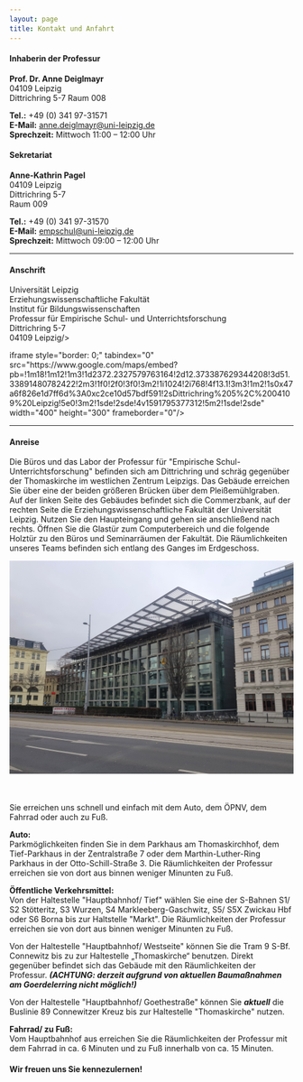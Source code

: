 ```yaml
---
layout: page
title: Kontakt und Anfahrt
---
```


#### Inhaberin der Professur

**Prof. Dr. Anne Deiglmayr**  
04109 Leipzig  
Dittrichring 5-7 
Raum 008 

**Tel.:** +49 (0) 341 97-31571  
**E-Mail:** [anne.deiglmayr@uni-leipzig.de](anne.deiglmayr@uni-leipzig.de)  
**Sprechzeit:** Mittwoch 11:00 – 12:00 Uhr

#### Sekretariat

**Anne-Kathrin Pagel**  
04109 Leipzig  
Dittrichring 5-7  
Raum 009

**Tel.:** +49 (0) 341 97-31570  
**E-Mail:** [empschul@uni-leipzig.de](empschul@uni-leipzig.de)  
**Sprechzeit:** Mittwoch 09:00 – 12:00 Uhr

***
<div class="box alt">
    <div class="row 50% uniform">
		  <div class="4u"><span class="image fit"><h4>Anschrift</h4><p>Universit&auml;t Leipzig<br> Erziehungswissenschaftliche Fakult&auml;t<br> Institut f&uuml;r Bildungswissenschaften<br> Professur f&uuml;r Empirische Schul- und Unterrichtsforschung<br> Dittrichring 5-7<br> 04109 Leipzig/></span></div>
		<div class="4u"><span class="image fit"><p>iframe style="border: 0;" tabindex="0" src="https://www.google.com/maps/embed?pb=!1m18!1m12!1m3!1d2372.2327579763164!2d12.373387629344208!3d51.33891480782422!2m3!1f0!2f0!3f0!3m2!1i1024!2i768!4f13.1!3m3!1m2!1s0x47a6f826e1d7ff6d%3A0xc2ce10d57bdf591!2sDittrichring%205%2C%2004109%20Leipzig!5e0!3m2!1sde!2sde!4v1591795377312!5m2!1sde!2sde" width="400" height="300" frameborder="0"/></span></div>
</div>
</div>

***

#### Anreise

Die Büros und das Labor der Professur für "Empirische Schul- Unterrichtsforschung" befinden sich am Dittrichring und schräg gegenüber der Thomaskirche im westlichen Zentrum Leipzigs. Das Gebäude erreichen Sie über eine der beiden größeren Brücken über dem Pleißemühlgraben. Auf der linken Seite des Gebäudes befindet sich die Commerzbank, auf der rechten Seite die Erziehungswissenschaftliche Fakultät der Universität Leipzig. Nutzen Sie den Haupteingang und gehen sie anschließend nach rechts. Öffnen Sie die Glastür zum Computerbereich und die folgende Holztür zu den Büros und Seminarräumen der Fakultät. Die Räumlichkeiten unseres Teams befinden sich entlang des Ganges im Erdgeschoss.  

<div class="box alt">
    <div class="row 50% uniform">
		<div class="4u"><span class="image fit"><img src="assets/images/pic20.jpg" alt="" /></span></div>
		<div class="4u"><span class="image fit"><img src="assets/images/pic21.jpg" alt="" /></span></div>
		<div class="4u"><span class="image fit"><img src="assets/images/pic22.jpg" alt="" /></span></div>  
		
Sie erreichen uns schnell und einfach mit dem Auto, dem ÖPNV, dem Fahrrad oder auch zu Fuß.  

**Auto:**  
Parkmöglichkeiten finden Sie in dem Parkhaus am Thomaskirchhof, dem Tief-Parkhaus in der Zentralstraße 7 oder dem Marthin-Luther-Ring Parkhaus in der Otto-Schill-Straße 3. Die Räumlichkeiten der Professur erreichen sie von dort aus binnen weniger Minunten zu Fuß.  

**Öffentliche Verkehrsmittel:**  
Von der Haltestelle "Hauptbahnhof/ Tief" wählen Sie eine der S-Bahnen S1/ S2 Stötteritz, S3 Wurzen, S4 Markleeberg-Gaschwitz, S5/ S5X Zwickau Hbf oder S6 Borna bis zur Haltstelle "Markt". Die Räumlichkeiten der Professur erreichen sie von dort aus binnen weniger Minunten zu Fuß.  

Von der Haltestelle "Hauptbahnhof/ Westseite" können Sie die Tram 9 S-Bf. Connewitz bis zu zur Haltestelle „Thomaskirche“ benutzen. Direkt gegenüber befindet sich das Gebäude mit den Räumlichkeiten der Professur. ***(ACHTUNG: derzeit aufgrund von aktuellen Baumaßnahmen am Goerdelerring nicht möglich!)***  

Von der Haltestelle "Hauptbahnhof/ Goethestraße" können Sie ***aktuell*** die Buslinie 89 Connewitzer Kreuz bis zur Haltestelle "Thomaskirche" nutzen.  

**Fahrrad/ zu Fuß:**  
Vom Hauptbahnhof aus erreichen Sie die Räumlichkeiten der Professur mit dem Fahrrad in ca. 6 Minuten und zu Fuß innerhalb von ca. 15 Minuten.  


#### Wir freuen uns Sie kennezulernen!  